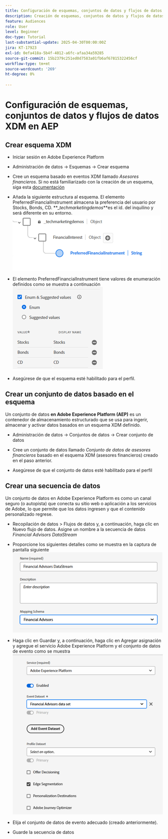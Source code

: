 ```yaml
---
title: Configuración de esquemas, conjuntos de datos y flujos de datos XDM en AEP
description: Creación de esquemas, conjuntos de datos y flujos de datos XDM
feature: Audiences
role: User
level: Beginner
doc-type: Tutorial
last-substantial-update: 2025-04-30T00:00:00Z
jira: KT-17923
exl-id: 0efa418a-5b4f-4012-a6fc-afaa34a59285
source-git-commit: 15b2379c251ed0d7583a01fb6af67815322456cf
workflow-type: tm+mt
source-wordcount: '269'
ht-degree: 0%

---
```


# Configuración de esquemas, conjuntos de datos y flujos de datos XDM en AEP

## Crear esquema XDM

* Iniciar sesión en Adobe Experience Platform
* Administración de datos -> Esquemas -> Crear esquema

* Cree un esquema basado en eventos XDM llamado _Asesores financieros_. Si no está familiarizado con la creación de un esquema, siga esta [documentación](https://experienceleague.adobe.com/en/docs/experience-platform/xdm/tutorials/create-schema-ui)

* Añada la siguiente estructura al esquema. El elemento PreferredFinancialInstrument almacena la preferencia del usuario por Stocks, Bonds, CD. **__techmarketingdemos_**es el id. del inquilino y será diferente en su entorno.
  ![xdm-schema](assets/xdm-schema.png)

* El elemento PreferredFinancialInstrument tiene valores de enumeración definidos como se muestra a continuación
  ![enum-values](assets/enum-values.png)

* Asegúrese de que el esquema esté habilitado para el perfil.

## Crear un conjunto de datos basado en el esquema

Un conjunto de datos **en Adobe Experience Platform (AEP)** es un contenedor de almacenamiento estructurado que se usa para ingerir, almacenar y activar datos basados en un esquema XDM definido.


* Administración de datos -> Conjuntos de datos -> Crear conjunto de datos
* Cree un conjunto de datos llamado _Conjunto de datos de asesores financieros_ basado en el esquema XDM (asesores financieros) creado en el paso anterior.

* Asegúrese de que el conjunto de datos esté habilitado para el perfil

## Crear una secuencia de datos

Un conjunto de datos en Adobe Experience Platform es como un canal seguro (o autopista) que conecta su sitio web o aplicación a los servicios de Adobe, lo que permite que los datos ingresen y que el contenido personalizado regrese.

* Recopilación de datos > Flujos de datos y, a continuación, haga clic en Nuevo flujo de datos. Asigne un nombre a la secuencia de datos _Financial Advisors DataStream_

* Proporcione los siguientes detalles como se muestra en la captura de pantalla siguiente
  ![secuencia de datos](assets/datastream.png)
* Haga clic en Guardar y, a continuación, haga clic en Agregar asignación y agregue el servicio Adobe Experience Platform y el conjunto de datos de evento como se muestra
  ![asignación de secuencia de datos](assets/datastream-service.png)

* Elija el conjunto de datos de evento adecuado (creado anteriormente).

* Guarde la secuencia de datos

